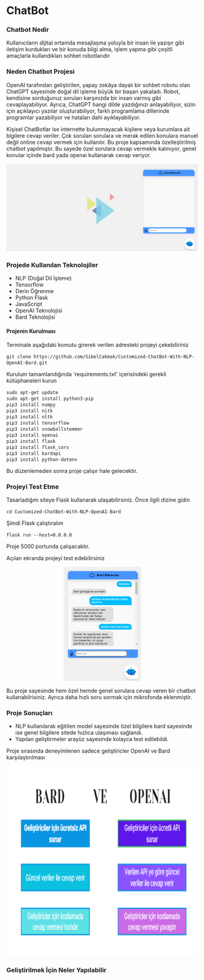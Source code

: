 # ChatBot

### Chatbot Nedir

Kullanıcıların dijital ortamda mesajlaşma yoluyla bir insan ile yazışır gibi iletişim kurdukları ve bir konuda bilgi alma, işlem yapma gibi çeşitli amaçlarla kullandıkları sohbet robotlarıdır

### Neden Chatbot Projesi
OpenAI tarafından geliştirilen, yapay zekâya dayalı bir sohbet robotu olan ChatGPT sayesinde doğal dil işleme büyük bir başarı yakaladı. Robot, kendisine sorduğunuz soruları karşınızda bir insan varmış gibi cevaplayabiliyor. Ayrıca, ChatGPT hangi dilde yazdığınızı anlayabiliyor, sizin için açıklayıcı yazılar oluşturabiliyor, farklı programlama dillerinde programlar yazabiliyor ve hataları dahi ayıklayabiliyor. 

Kişisel ChatBotlar ise internette bulunmayacak kişilere veya kurumlara ait blgilere cevap veriler. Çok sorulan sorulara ve merak edilen konulara manuel değil online cevap vermek için kullanılır. Bu proje kapsamında özelleştirilmiş chatbot yapılmıştır. Bu sayede özel sorulara cevap vermekle kalmıyor, genel konular içinde bard yada openai kullanarak cevap veriyor.

![Markdown Logo](images/BB1.PNG)

### Projede Kullanılan Teknolojiler
- NLP (Doğal Dil İşleme)
- Tensorflow
- Derin Öğrenme
- Python Flask
- JavaScript
- OpenAI Teknolojisi
- Bard Teknolojisi


#### Projenin Kurulması

Terminale aşağıdaki komutu girerek verilen adresteki projeyi çekebiliriniz

```
git clone https://github.com/SibelCakmak/Customized-ChatBot-With-NLP-OpenAI-Bard.git
```

Kurulum tamamlandığında 'requirements.txt' içerisindeki gerekli kütüphaneleri kurun

```
sudo apt-get update
sudo apt-get install python3-pip
pip3 install numpy
pip3 install nitk
pip3 install nltk
pip3 install tensorflow
pip3 install snowballstemmer
pip3 install openai
pip3 install flask
pip3 install flask_cors
pip3 install bardapi
pip3 install python-dotenv
```

Bu düzenlemeden sonra proje çalışır hale gelecektir. 

### Projeyi Test Etme

Tasarladığım siteye Flask kullanarak ulaşabilirsiniz. Önce ilgili dizine gidin
```
cd Customized-ChatBot-With-NLP-OpenAI-Bard
```
Şimdi Flask çalıştıralım
```
flask run --host=0.0.0.0
```
Proje 5000 portunda çalışacaktır.

Açılan ekranda projeyi test edebilirsiniz

<p align="center"> 
  <img src="images/BB2.PNG" weight= "400" height="300">
</p>

Bu proje sayesinde hem özel hemde genel sorulara cevap veren bir chatbot kullanabilrisiniz. Ayrıca daha hızlı soru sormak için mikrofonda eklenmiştir.

### Proje Sonuçları

- NLP kullanılarak eğitilen model sayesinde özel bilgilere bard sayesinde ise genel bilgilere sitede hızlıca ulaşıması sağlandı.
- Yapılan geliştirmeler arayüz sayesinde kolayca test edilebildi.

Proje sırasında deneyimlenen sadece geliştiricler OpenAI ve Bard karşılaştırılması

<p align="center"> 
  <img src="images/BB3.PNG" weight= "300" height="500">
</p>

### Geliştirilmek İçin Neler Yapılabilir






